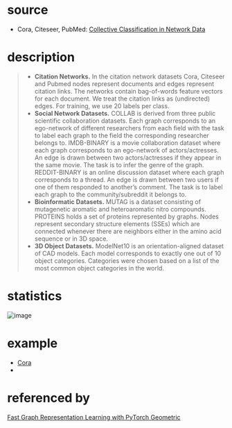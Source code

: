 # source
* Cora, Citeseer, PubMed: [Collective Classification in Network Data](https://xueshu.baidu.com/usercenter/paper/show?paperid=11a790b0c5ea7aba0f952d8d958f2245&site=xueshu_se)
# description
>* **Citation Networks.** In the citation network datasets Cora, Citeseer and Pubmed nodes represent
documents and edges represent citation links. The networks contain bag-of-words feature vectors for
each document. We treat the citation links as (undirected) edges. For training, we use 20 labels per
class.
>* **Social Network Datasets.** COLLAB is derived from three public scientific collaboration datasets.
Each graph corresponds to an ego-network of different researchers from each field with the task to
label each graph to the field the corresponding researcher belongs to. IMDB-BINARY is a movie
collaboration dataset where each graph corresponds to an ego-network of actors/actresses. An edge
is drawn between two actors/actresses if they appear in the same movie. The task is to infer the genre
of the graph. REDDIT-BINARY is an online discussion dataset where each graph corresponds to a
thread. An edge is drawn between two users if one of them responded to another’s comment. The
task is to label each graph to the community/subreddit it belongs to.
>* **Bioinformatic Datasets.** MUTAG is a dataset consisting of mutagenetic aromatic and heteroaromatic nitro compounds. PROTEINS holds a set of proteins represented by graphs. Nodes represent
secondary structure elements (SSEs) which are connected whenever there are neighbors either in the
amino acid sequence or in 3D space.
>* **3D Object Datasets.** ModelNet10 is an orientation-aligned dataset of CAD models. Each model
corresponds to exactly one out of 10 object categories. Categories were chosen based on a list of the
most common object categories in the world.
# statistics
![image](https://user-images.githubusercontent.com/51369075/97122626-3e09de00-1762-11eb-9b28-fa8b30b09a74.png)
# example
* [Cora](https://blog.csdn.net/yeziand01/article/details/93374216)
*
# referenced by
[Fast Graph Representation Learning with PyTorch Geometric](https://arxiv.org/pdf/1903.02428v3.pdf)
